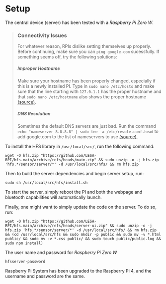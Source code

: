 # Setup
The central device (server) has been tested with a *Raspberry Pi Zero W*.

> ### Connectivity Issues
> For whatever reason, RPIs dislike setting themselves up properly. Before continuing, make sure you can `ping google.com` sucessfully. If something seems off, try the following solutions:
> ##### Improper Hostname
> Make sure your hostname has been properly changed, especially if this is a newly installed PI. Type in `sudo nano /etc/hosts` and make sure that the line starting with `127.0.1.1` has the proper hostname and that `sudo nano /etc/hostname` also shows the proper hostname [(source)](https://raspberrypi.stackexchange.com/questions/92751/temporary-failure-in-name-resolution).
> ##### DNS Resolution
> Sometimes the default DNS servers are just bad. Run the command `echo "nameserver 8.8.8.8" | sudo tee -a /etc/resolv.conf.head` to add google.com to the list of nameservers to use [(source)](https://raspberrypi.stackexchange.com/questions/64556/problem-with-dns).

To install the HFS library in `/usr/local/src/`, run the following command: 

```
wget -O hfs.zip "https://github.com/LESA-RPI/hfs.main/archive/refs/heads/main.zip" && sudo unzip -o -j hfs.zip 'hfs.*/sensor/server/*' -d /usr/local/src/hfs/ && rm hfs.zip
```

Then to build the server dependencies and begin server setup, run:

```
sudo sh /usr/local/src/hfs/install.sh
```

To start the server, simply reboot the PI and both the webpage and bluetooth capabilities will automatically launch.

Finally, one might want to simply update the code on the server. To do so, run:

```
wget -O hfs.zip "https://github.com/LESA-RPI/hfs.main/archive/refs/heads/server-ui.zip" && sudo unzip -o -j hfs.zip 'hfs.*/sensor/server/*' -d /usr/local/src/hfs/ && rm hfs.zip && (cd /usr/local/src/hfs && sudo mkdir -p public && sudo mv -v *.html public/ && sudo mv -v *.css public/ && sudo touch public/public.log && sudo npm install)
```

The user name and password for *Raspberry Pi Zero W*
```
hfsserver-password
```

Raspberry Pi System has been upgraded to the Raspberry Pi 4, and the username and password are the same. 